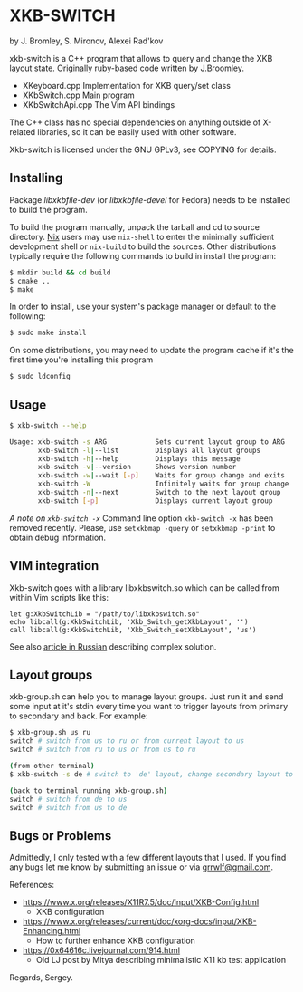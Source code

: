 
XKB-SWITCH
===========
by J. Bromley, S. Mironov, Alexei Rad'kov

xkb-switch is a C++ program that allows to query and change the XKB layout state.
Originally ruby-based code written by J.Broomley.

* XKeyboard.cpp  Implementation for XKB query/set class
* XKbSwitch.cpp  Main program
* XKbSwitchApi.cpp The Vim API bindings

The C++ class has no special dependencies on anything outside of
X-related libraries, so it can be easily used with other software.

Xkb-switch is licensed under the GNU GPLv3, see COPYING for details.

Installing
----------

Package *libxkbfile-dev* (or *libxkbfile-devel* for Fedora) needs to be
installed to build the program.

To build the program manually, unpack the tarball and cd to source directory.
[Nix](http://nixos.org/nix) users may use `nix-shell` to enter the minimally
sufficient development shell or `nix-build` to build the sources. Other
distributions typically require the following commands to build in install the
program:

```sh
$ mkdir build && cd build
$ cmake ..
$ make
```

In order to install, use your system's package manager or default to the following:

```sh
$ sudo make install
```

On some distributions, you may need to update the program cache if it's the
first time you're installing this program

```sh
$ sudo ldconfig
```

Usage
-----

```sh
$ xkb-switch --help

Usage: xkb-switch -s ARG            Sets current layout group to ARG
       xkb-switch -l|--list         Displays all layout groups
       xkb-switch -h|--help         Displays this message
       xkb-switch -v|--version      Shows version number
       xkb-switch -w|--wait [-p]    Waits for group change and exits
       xkb-switch -W                Infinitely waits for group change
       xkb-switch -n|--next         Switch to the next layout group
       xkb-switch [-p]              Displays current layout group
```

*A note on `xkb-switch -x`*
Command line option `xkb-switch -x` has been removed recently. Please, use `setxkbmap
-query` or `setxkbmap -print` to obtain debug information.

VIM integration
---------------

Xkb-switch goes with a library libxkbswitch.so which can be called from
within Vim scripts like this:

```vim
let g:XkbSwitchLib = "/path/to/libxkbswitch.so"
echo libcall(g:XkbSwitchLib, 'Xkb_Switch_getXkbLayout', '')
call libcall(g:XkbSwitchLib, 'Xkb_Switch_setXkbLayout', 'us')
```

See also [article in Russian](http://lin-techdet.blogspot.ru/2012/12/vim-xkb-switch-libcall.html)
describing complex solution.

Layout groups
-------------

xkb-group.sh can help you to manage layout groups. Just run it and send some
input at it's stdin every time you want to trigger layouts from primary to
secondary and back. For example:

```sh
$ xkb-group.sh us ru
switch # switch from us to ru or from current layout to us
switch # switch from ru to us or from us to ru

(from other terminal)
$ xkb-switch -s de # switch to 'de' layout, change secondary layout to 'de'

(back to terminal running xkb-group.sh)
switch # switch from de to us
switch # switch from us to de
```

Bugs or Problems
----------------

Admittedly, I only tested with a few different layouts that I used. If you find
any bugs let me know by submitting an issue or via grrwlf@gmail.com.

References:

* <https://www.x.org/releases/X11R7.5/doc/input/XKB-Config.html>
  - XKB configuration
* <https://www.x.org/releases/current/doc/xorg-docs/input/XKB-Enhancing.html>
  - How to further enhance XKB configuration
* <https://0x64616c.livejournal.com/914.html>
  - Old LJ post by Mitya describing minimalistic X11 kb test application

Regards,
Sergey.


